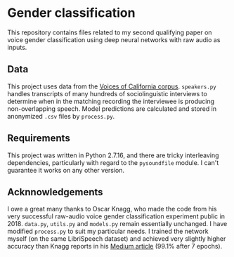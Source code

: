 # Gender classification
This repository contains files related to my second qualifying paper on voice gender classification using deep neural networks with raw audio as inputs.
## Data
This project uses data from the [Voices of California corpus](http://web.stanford.edu/dept/linguistics/VoCal/index.html). `speakers.py` handles transcripts of many hundreds of sociolinguistic interviews to determine when in the matching recording the interviewee is producing non-overlapping speech.
Model predictions are calculated and stored in anonymized `.csv` files by `process.py`.
## Requirements
This project was written in Python 2.7.16, and there are tricky interleaving dependencies, particularly with regard to the `pysoundfile` module. I can't guarantee it works on any other version. 
## Acknnowledgements
I owe a great many thanks to Oscar Knagg, who made the code
from his very successful raw-audio voice gender classification experiment public in 2018.
`data.py`, `utils.py` and `models.py` remain essentially unchanged. I have modified `process.py` to suit my particular needs.
I trained the network myself (on the same LibriSpeech dataset) and achieved very slightly higher accuracy than Knagg reports in his [Medium article](https://medium.com/@oknagg/gender-classification-from-raw-audio-with-1d-convolutions-969c82e6b3d1) (99.1% after 7 epochs).




